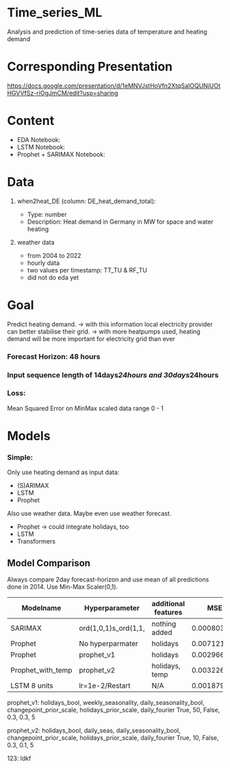 # Time_series_ML
Analysis and prediction of time-series data of temperature and heating demand

# Corresponding Presentation
https://docs.google.com/presentation/d/1eMNVJstHoVfn2XtqSaIOQUNjUOtHGVVfSz-riOgJmCM/edit?usp=sharing

# Content
- EDA Notebook:  
- LSTM Notebook: 
- Prophet + SARIMAX Notebook:
  
# Data
1. when2heat_DE (column: DE_heat_demand_total): 
    - Type: number
    - Description: Heat demand in Germany in MW for space and water heating

2. weather data
     - from 2004 to 2022
     - hourly data
     - two values per timestamp: TT_TU & RF_TU
     - did not do eda yet

# Goal
Predict heating demand.
-> with this information local electricity provider can better stabilise their grid.
-> with more heatpumps used, heating demand will be more important for electricity grid than ever

### Forecast Horizon: 48 hours
### Input sequence length of 14days*24hours and 30days*24hours

### Loss:
Mean Squared Error on MinMax scaled data range 0 - 1

# Models

### Simple: 
Only use heating demand as input data:
- (S)ARIMAX
- LSTM
- Prophet
  
Also use weather data. Maybe even use weather forecast.
- Prophet -> could integrate holidays, too
- LSTM
- Transformers


## Model Comparison
Always compare 2day forecast-horizon and use mean of all predictions done in 2014.
Use Min-Max Scaler(0,1).

| Modelname         | Hyperparameter     | additional features | MSE         |
|-------------------|--------------------|---------------------|-------------|
| SARIMAX           |ord(1,0,1)s_ord(1,1,| nothing added       | 0.000803    |
| Prophet           | No hyperparmater   | holidays            | 0.007121    |
| Prophet           | prophet_v1         | holidays            | 0.0029664   |
| Prophet_with_temp | prophet_v2         | holidays, temp      | 0.0032267   |
| LSTM   8 units    | lr=1e-2/Restart    | N/A                 | 0.001879228 |



prophet_v1:
holidays_bool, weekly_seasonality, daily_seasonality_bool, changepoint_prior_scale, holidays_prior_scale, daily_fourier
True,           50,                 False,                  0.3,                    0.3,                    5

prophet_v2: 
holidays_bool, daily_seas, daily_seasonality_bool, changepoint_prior_scale, holidays_prior_scale, daily_fourier
True,          10,         False,                      0.3,                    0.1,                        5




123: ldkf
